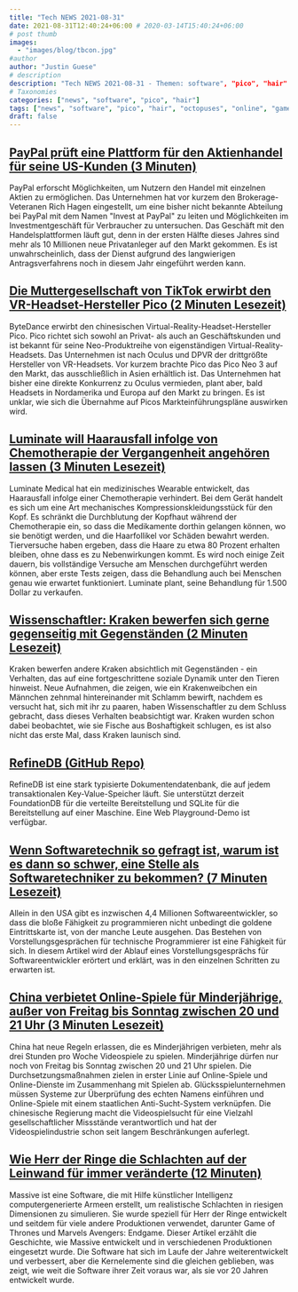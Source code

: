 ```yaml
---
title: "Tech NEWS 2021-08-31"
date: 2021-08-31T12:40:24+06:00 # 2020-03-14T15:40:24+06:00
# post thumb
images:
  - "images/blog/tbcon.jpg"
#author
author: "Justin Guese"
# description
description: "Tech NEWS 2021-08-31 - Themen: software", "pico", "hair"
# Taxonomies
categories: ["news", "software", "pico", "hair"]
tags: ["news", "software", "pico", "hair", "octopuses", "online", "games"]
draft: false
---
```


## [PayPal prüft eine Plattform für den Aktienhandel für seine US-Kunden (3 Minuten)](https://www.cnbc.com/2021/08/30/paypal-is-looking-to-launch-a-stock-trading-platform-for-its-customers.html)

 PayPal erforscht Möglichkeiten, um Nutzern den Handel mit einzelnen Aktien zu ermöglichen. Das Unternehmen hat vor kurzem den Brokerage-Veteranen Rich Hagen eingestellt, um eine bisher nicht bekannte Abteilung bei PayPal mit dem Namen "Invest at PayPal" zu leiten und Möglichkeiten im Investmentgeschäft für Verbraucher zu untersuchen. Das Geschäft mit den Handelsplattformen läuft gut, denn in der ersten Hälfte dieses Jahres sind mehr als 10 Millionen neue Privatanleger auf den Markt gekommen. Es ist unwahrscheinlich, dass der Dienst aufgrund des langwierigen Antragsverfahrens noch in diesem Jahr eingeführt werden kann.

## [Die Muttergesellschaft von TikTok erwirbt den VR-Headset-Hersteller Pico (2 Minuten Lesezeit)](https://www.theverge.com/2021/8/30/22648282/bytedance-tiktok-vr-pico-hardware?scrolla=5eb6d68b7fedc32c19ef33b4)

 ByteDance erwirbt den chinesischen Virtual-Reality-Headset-Hersteller Pico. Pico richtet sich sowohl an Privat- als auch an Geschäftskunden und ist bekannt für seine Neo-Produktreihe von eigenständigen Virtual-Reality-Headsets. Das Unternehmen ist nach Oculus und DPVR der drittgrößte Hersteller von VR-Headsets. Vor kurzem brachte Pico das Pico Neo 3 auf den Markt, das ausschließlich in Asien erhältlich ist. Das Unternehmen hat bisher eine direkte Konkurrenz zu Oculus vermieden, plant aber, bald Headsets in Nordamerika und Europa auf den Markt zu bringen. Es ist unklar, wie sich die Übernahme auf Picos Markteinführungspläne auswirken wird.

## [Luminate will Haarausfall infolge von Chemotherapie der Vergangenheit angehören lassen (3 Minuten Lesezeit)](https://techcrunch.com/2021/08/30/luminate-aims-to-make-hair-loss-from-chemotherapy-a-thing-of-the-past/)

 Luminate Medical hat ein medizinisches Wearable entwickelt, das Haarausfall infolge einer Chemotherapie verhindert. Bei dem Gerät handelt es sich um eine Art mechanisches Kompressionskleidungsstück für den Kopf. Es schränkt die Durchblutung der Kopfhaut während der Chemotherapie ein, so dass die Medikamente dorthin gelangen können, wo sie benötigt werden, und die Haarfollikel vor Schäden bewahrt werden. Tierversuche haben ergeben, dass die Haare zu etwa 80 Prozent erhalten bleiben, ohne dass es zu Nebenwirkungen kommt. Es wird noch einige Zeit dauern, bis vollständige Versuche am Menschen durchgeführt werden können, aber erste Tests zeigen, dass die Behandlung auch bei Menschen genau wie erwartet funktioniert. Luminate plant, seine Behandlung für 1.500 Dollar zu verkaufen.

## [Wissenschaftler: Kraken bewerfen sich gerne gegenseitig mit Gegenständen (2 Minuten Lesezeit)](https://futurism.com/the-byte/octopuses-fling-objects)

 Kraken bewerfen andere Kraken absichtlich mit Gegenständen - ein Verhalten, das auf eine fortgeschrittene soziale Dynamik unter den Tieren hinweist. Neue Aufnahmen, die zeigen, wie ein Krakenweibchen ein Männchen zehnmal hintereinander mit Schlamm bewirft, nachdem es versucht hat, sich mit ihr zu paaren, haben Wissenschaftler zu dem Schluss gebracht, dass dieses Verhalten beabsichtigt war. Kraken wurden schon dabei beobachtet, wie sie Fische aus Boshaftigkeit schlugen, es ist also nicht das erste Mal, dass Kraken launisch sind.

## [RefineDB (GitHub Repo)](https://github.com/losfair/RefineDB)

 RefineDB ist eine stark typisierte Dokumentendatenbank, die auf jedem transaktionalen Key-Value-Speicher läuft. Sie unterstützt derzeit FoundationDB für die verteilte Bereitstellung und SQLite für die Bereitstellung auf einer Maschine. Eine Web Playground-Demo ist verfügbar.

## [Wenn Softwaretechnik so gefragt ist, warum ist es dann so schwer, eine Stelle als Softwaretechniker zu bekommen? (7 Minuten Lesezeit)](https://bit.ly/3sY6suC/1/0100017b9bae2d5b-08e42336-5f17-4411-9c1b-43a57eff3900-000000/NCsJLxh6XAi_H6YbMUyf9tPJJdgrsEKiGntXpJdcK3Q=212)

 Allein in den USA gibt es inzwischen 4,4 Millionen Softwareentwickler, so dass die bloße Fähigkeit zu programmieren nicht unbedingt die goldene Eintrittskarte ist, von der manche Leute ausgehen. Das Bestehen von Vorstellungsgesprächen für technische Programmierer ist eine Fähigkeit für sich. In diesem Artikel wird der Ablauf eines Vorstellungsgesprächs für Softwareentwickler erörtert und erklärt, was in den einzelnen Schritten zu erwarten ist.

## [China verbietet Online-Spiele für Minderjährige, außer von Freitag bis Sonntag zwischen 20 und 21 Uhr (3 Minuten Lesezeit)](https://arstechnica.com/tech-policy/2021/08/china-bans-online-gaming-for-minors-except-from-8-pm-9-pm-friday-to-sunday/)

 China hat neue Regeln erlassen, die es Minderjährigen verbieten, mehr als drei Stunden pro Woche Videospiele zu spielen. Minderjährige dürfen nur noch von Freitag bis Sonntag zwischen 20 und 21 Uhr spielen. Die Durchsetzungsmaßnahmen zielen in erster Linie auf Online-Spiele und Online-Dienste im Zusammenhang mit Spielen ab. Glücksspielunternehmen müssen Systeme zur Überprüfung des echten Namens einführen und Online-Spiele mit einem staatlichen Anti-Sucht-System verknüpfen. Die chinesische Regierung macht die Videospielsucht für eine Vielzahl gesellschaftlicher Missstände verantwortlich und hat der Videospielindustrie schon seit langem Beschränkungen auferlegt.

## [Wie Herr der Ringe die Schlachten auf der Leinwand für immer veränderte (12 Minuten)](https://www.cnet.com/features/how-lord-of-the-rings-changed-big-screen-battles-forever/)

 Massive ist eine Software, die mit Hilfe künstlicher Intelligenz computergenerierte Armeen erstellt, um realistische Schlachten in riesigen Dimensionen zu simulieren. Sie wurde speziell für Herr der Ringe entwickelt und seitdem für viele andere Produktionen verwendet, darunter Game of Thrones und Marvels Avengers: Endgame. Dieser Artikel erzählt die Geschichte, wie Massive entwickelt und in verschiedenen Produktionen eingesetzt wurde. Die Software hat sich im Laufe der Jahre weiterentwickelt und verbessert, aber die Kernelemente sind die gleichen geblieben, was zeigt, wie weit die Software ihrer Zeit voraus war, als sie vor 20 Jahren entwickelt wurde.

